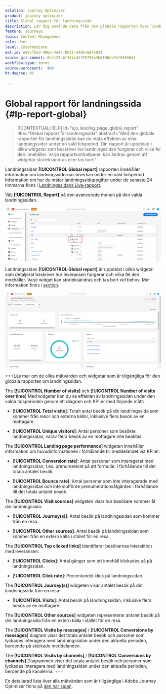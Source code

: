 ```yaml
---
solution: Journey Optimizer
product: journey optimizer
title: Global rapport för landningssida
description: Lär dig använda data från den globala rapporten över landningssidor
feature: Journeys
topic: Content Management
role: User
level: Intermediate
exl-id: e88cf8ad-986a-4e4c-8921-d406c6876031
source-git-commit: 0ec122bbf134c41f95755a3b6f08eb7ef68506df
workflow-type: tm+mt
source-wordcount: '466'
ht-degree: 0%

---
```


# Global rapport för landningssida {#lp-report-global}

>[!CONTEXTUALHELP]
>id="ajo_landing_page_global_report"
>title="Global rapport för landningssida"
>abstract="Med den globala rapporten för landningssidan kan du mäta effekten av dina landningssidor under en vald tidsperiod. Din rapport är uppdelad i olika widgetar som beskriver hur landningssidan fungerar och vilka fel den innehåller. Varje rapportkontrollpanel kan ändras genom att widgetar storleksändras eller tas bort."

Landningssidan **[!UICONTROL Global report]** rapporten innehåller information om landningssidornas inverkan under en vald tidsperiod. Information om hur du mäter landningssiduppgifter under de senaste 24 timmarna finns i [Landningssidans Live-rapport](lp-report-live.md).

Välj **[!UICONTROL Report]** på den avancerade menyn på den valda landningssidan.

![](assets/landing_page_report.png)

Landningssidan **[!UICONTROL Global report]** är uppdelat i olika widgetar som detaljerat beskriver hur leveransen fungerar och vilka fel den innehåller. Varje widget kan storleksändras och tas bort vid behov. Mer information finns i [section](global-report.md).

![](assets/landing_page_global.png)

+++Läs mer om de olika mätvärden och widgetar som är tillgängliga för den globala rapporten om landningssidan.

The **[!UICONTROL Number of visits]** och **[!UICONTROL Number of visits over time]** Med widgetar kan du se effekten av landningssidan under den valda tidsperioden genom ett diagram och KPI:er med följande mått:

* **[!UICONTROL Total visits]**: Totalt antal besök på din landningssida som kommer från resor och externa källor, inklusive flera besök av en mottagare.

* **[!UICONTROL Unique visitors]**: Antal personer som besökte landningssidan, varav flera besök av en mottagare inte beaktas.

The **[!UICONTROL Landing page performance]** widgeten innehåller information om huvudinformationen i förhållande till meddelandet via KPI:er:

* **[!UICONTROL Conversion rate]**: Antal personer som interagerat med landningssidan, t.ex. prenumererat på ett formulär, i förhållande till det totala antalet besök.

* **[!UICONTROL Bounce rate]**: Antal personer som inte interagerade med landningssidan och inte slutförde prenumerationsåtgärden i förhållande till det totala antalet besök.

The **[!UICONTROL Visit sources]** widgeten visar hur besökare kommer åt din landningssida:

* **[!UICONTROL Journey(s)]**: Antal besök på landningssidan som kommer från en resa.

* **[!UICONTROL Other sources]**: Antal besök på landningssidan som kommer från en extern källa i stället för en resa.

The **[!UICONTROL Top clicked links]** identifierar besökarnas interaktion med leveransen:

* **[!UICONTROL Clicks]**: Antal gånger som ett innehåll klickades på på landningssidan.

* **[!UICONTROL Click rate]**: Procentandel klick på landningssidan.

The **[!UICONTROL Journey(s)]** widgeten visar antalet besök på din landningssida från en resa:

* **[!UICONTROL Visits]**: Antal besök på landningssidan, inklusive flera besök av en mottagare.

The **[!UICONTROL Other sources]** widgeten representerar antalet besök på din landningssida från en extern källa i stället för en resa.

The **[!UICONTROL Visits by messages]** / **[!UICONTROL Conversions by messages]** diagram visar det totala antalet besök och personer som lyckades interagera med landningssidan under den aktuella perioden, beroende på skickade meddelanden.

The **[!UICONTROL Visits by channels]** / **[!UICONTROL Conversions by channels]** Diagrammen visar det totala antalet besök och personer som lyckades interagera med landningssidan under den aktuella perioden, beroende på kanalerna.
+++

En detaljerad lista över alla mätvärden som är tillgängliga i Adobe Journey Optimizer finns på [den här sidan](global-report.md#list-of-components-global).
